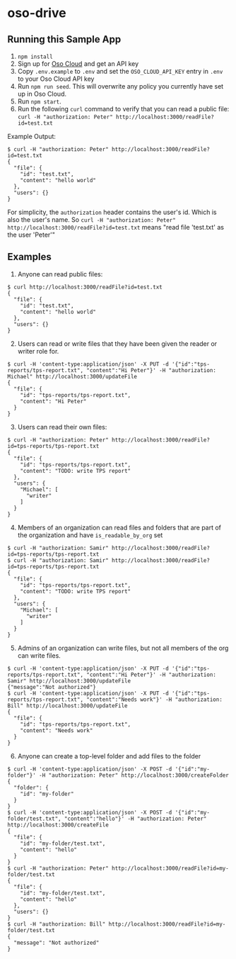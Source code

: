 # oso-drive

## Running this Sample App

1. `npm install`
2. Sign up for [Oso Cloud](https://cloud.osohq.com) and get an API key
3. Copy `.env.example` to `.env` and set the `OSO_CLOUD_API_KEY` entry in `.env` to your Oso Cloud API key
4. Run `npm run seed`. This will overwrite any policy you currently have set up in Oso Cloud.
5. Run `npm start`.
6. Run the following `curl` command to verify that you can read a public file: `curl -H "authorization: Peter" http://localhost:3000/readFile?id=test.txt`

Example Output:

```
$ curl -H "authorization: Peter" http://localhost:3000/readFile?id=test.txt
{
  "file": {
    "id": "test.txt",
    "content": "hello world"
  },
  "users": {}
}
```

For simplicity, the `authorization` header contains the user's id.
Which is also the user's name.
So `curl -H "authorization: Peter" http://localhost:3000/readFile?id=test.txt` means "read file 'test.txt' as the user 'Peter'"

## Examples

1. Anyone can read public files:

```
$ curl http://localhost:3000/readFile?id=test.txt
{
  "file": {
    "id": "test.txt",
    "content": "hello world"
  },
  "users": {}
}
```

2. Users can read or write files that they have been given the reader or writer role for.

```
$ curl -H 'content-type:application/json' -X PUT -d '{"id":"tps-reports/tps-report.txt", "content":"Hi Peter"}' -H "authorization: Michael" http://localhost:3000/updateFile
{
  "file": {
    "id": "tps-reports/tps-report.txt",
    "content": "Hi Peter"
  }
}
```

3. Users can read their own files:

```
$ curl -H "authorization: Peter" http://localhost:3000/readFile?id=tps-reports/tps-report.txt
{
  "file": {
    "id": "tps-reports/tps-report.txt",
    "content": "TODO: write TPS report"
  },
  "users": {
    "Michael": [
      "writer"
    ]
  }
}
```

4. Members of an organization can read files and folders that are part of the organization and have `is_readable_by_org` set

```
$ curl -H "authorization: Samir" http://localhost:3000/readFile?id=tps-reports/tps-report.txt
$ curl -H "authorization: Samir" http://localhost:3000/readFile?id=tps-reports/tps-report.txt
{
  "file": {
    "id": "tps-reports/tps-report.txt",
    "content": "TODO: write TPS report"
  },
  "users": {
    "Michael": [
      "writer"
    ]
  }
}
```

5. Admins of an organization can write files, but not all members of the org can write files.

```
$ curl -H 'content-type:application/json' -X PUT -d '{"id":"tps-reports/tps-report.txt", "content":"Hi Peter"}' -H "authorization: Samir" http://localhost:3000/updateFile
{"message":"Not authorized"}
$ curl -H 'content-type:application/json' -X PUT -d '{"id":"tps-reports/tps-report.txt", "content":"Needs work"}' -H "authorization: Bill" http://localhost:3000/updateFile
{
  "file": {
    "id": "tps-reports/tps-report.txt",
    "content": "Needs work"
  }
}
```

6. Anyone can create a top-level folder and add files to the folder

```
$ curl -H 'content-type:application/json' -X POST -d '{"id":"my-folder"}' -H "authorization: Peter" http://localhost:3000/createFolder
{
  "folder": {
    "id": "my-folder"
  }
}
$ curl -H 'content-type:application/json' -X POST -d '{"id":"my-folder/test.txt", "content":"hello"}' -H "authorization: Peter" http://localhost:3000/createFile
{
  "file": {
    "id": "my-folder/test.txt",
    "content": "hello"
  }
}
$ curl -H "authorization: Peter" http://localhost:3000/readFile?id=my-folder/test.txt
{
  "file": {
    "id": "my-folder/test.txt",
    "content": "hello"
  },
  "users": {}
}
$ curl -H "authorization: Bill" http://localhost:3000/readFile?id=my-folder/test.txt
{
  "message": "Not authorized"
}
```